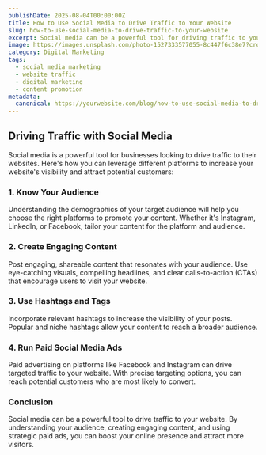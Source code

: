 ```yaml
---
publishDate: 2025-08-04T00:00:00Z
title: How to Use Social Media to Drive Traffic to Your Website
slug: how-to-use-social-media-to-drive-traffic-to-your-website
excerpt: Social media can be a powerful tool for driving traffic to your website. Learn strategies to effectively use platforms like Facebook, Instagram, and LinkedIn to grow your online presence.
image: https://images.unsplash.com/photo-1527333577055-8c447f6c38e7?crop=entropy&cs=tinysrgb&fit=max&ixid=MnwzNjQzOXwwfDF8c2VhcmNofDk3fHxiYXNlZCBpbi1zb2NpYWwtbWVkaWF8ZW58MHx8fDE2NzYzNzYzODc&ixlib=rb-1.2.1&q=80&w=1080
category: Digital Marketing
tags:
  - social media marketing
  - website traffic
  - digital marketing
  - content promotion
metadata:
  canonical: https://yourwebsite.com/blog/how-to-use-social-media-to-drive-traffic-to-your-website
---
```


## Driving Traffic with Social Media

Social media is a powerful tool for businesses looking to drive traffic to their websites. Here's how you can leverage different platforms to increase your website's visibility and attract potential customers:

### 1. **Know Your Audience**
Understanding the demographics of your target audience will help you choose the right platforms to promote your content. Whether it's Instagram, LinkedIn, or Facebook, tailor your content for the platform and audience.

### 2. **Create Engaging Content**
Post engaging, shareable content that resonates with your audience. Use eye-catching visuals, compelling headlines, and clear calls-to-action (CTAs) that encourage users to visit your website.

### 3. **Use Hashtags and Tags**
Incorporate relevant hashtags to increase the visibility of your posts. Popular and niche hashtags allow your content to reach a broader audience.

### 4. **Run Paid Social Media Ads**
Paid advertising on platforms like Facebook and Instagram can drive targeted traffic to your website. With precise targeting options, you can reach potential customers who are most likely to convert.

### Conclusion
Social media can be a powerful tool to drive traffic to your website. By understanding your audience, creating engaging content, and using strategic paid ads, you can boost your online presence and attract more visitors.
